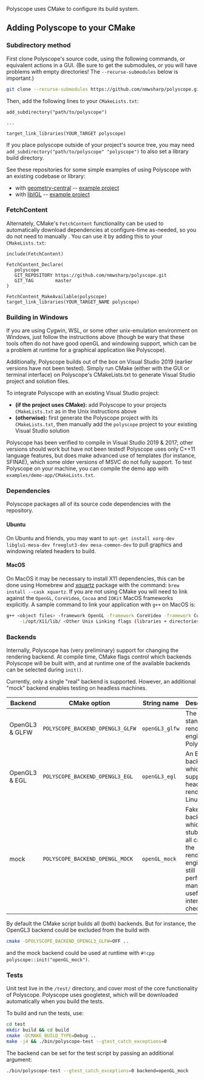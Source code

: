 Polyscope uses CMake to configure its build system. 

## Adding Polyscope to your CMake


### Subdirectory method

First clone Polyscope's source code, using the following commands, or equivalent actions in a GUI. (Be sure to get the submodules, or you will have problems with empty directories! The `--recurse-submodules` below is important.)

```sh
git clone --recurse-submodules https://github.com/nmwsharp/polyscope.git
```

Then, add the following lines to your `CMakeLists.txt`:
```
add_subdirectory("path/to/polyscope")

...

target_link_libraries(YOUR_TARGET polyscope)
```
If you place polyscope outside of your project's source tree, you may need `add_subdirectory("path/to/polyscope" "polyscope")` to also set a library build directory.

See these repositories for some simple examples of using Polyscope with an existing codebase or library:

- with [geometry-central](http://geometry-central.net) -- [example project](https://github.com/nmwsharp/gc-polyscope-project-template)
- with [libIGL](https://libigl.github.io/) -- [example project](https://github.com/nmwsharp/libigl-polyscope-project-template)

### FetchContent 

Alternately, CMake's `FetchContent` functionality can be used to automatically download dependencies at configure-time as-needed, so you do not need to manually . You can use it by adding this to your `CMakeLists.txt`:

```
include(FetchContent)

FetchContent_Declare(
   polyscope
   GIT_REPOSITORY https://github.com/nmwsharp/polyscope.git
   GIT_TAG        master
)

FetchContent_MakeAvailable(polyscope)
target_link_libraries(YOUR_TARGET_NAME polyscope)
```

### Building in Windows

If you are using Cygwin, WSL, or some other unix-emulation environment on Windows, just follow the instructions above (though be wary that these tools often do not have good openGL and windowing support, which can be a problem at runtime for a graphical application like Polyscope). 

Additionally, Polyscope builds out of the box on Visual Studio 2019 (earlier versions have not been tested). Simply run CMake (either with the GUI or terminal interface) on Polyscope's CMakeLists.txt to generate Visual Studio project and solution files. 

To integrate Polyscope with an existing Visual Studio project:

 - **(if the project uses CMake):** add Polyscope to your projects `CMakeLists.txt` as in the Unix instructions above
 - **(otherwise):** first generate the Polyscope project with its `CMakeLists.txt`, then manually add the `polyscope` project to your existing Visual Studio solution


Polyscope has been verified to compile in Visual Studio 2019 & 2017; other versions should work but have not been tested! Polyscope uses only C++11 language features, but does make advanced use of templates (for instance, SFINAE), which some older versions of MSVC do not fully support.  To test Polyscope on your machine, you can compile the demo app with `examples/demo-app/CMakeLists.txt`.

### Dependencies

Polyscope packages all of its source code dependencies with the repository.

#### Ubuntu

On Ubuntu and friends, you may want to `apt-get install xorg-dev libglu1-mesa-dev freeglut3-dev mesa-common-dev` to pull graphics and windowing related headers to build.

#### MacOS

On MacOS it may be necessary to install X11 dependencies, this can be done using Homebrew and [xquartz](https://www.xquartz.org/) package with the command: `brew install --cask xquartz`. If you are not using CMake you will need to link against the `OpenGL`, `CoreVideo`, `Cocoa` and `IOKit` MacOS frameworks explicitly. A sample command to link your application with `g++` on MacOS is:

```sh
g++ <object files> -framework OpenGL -framework CoreVideo -framework Cocoa -framework IOKit \
     -L/opt/X11/lib/ <Other Unix Linking flags (libraries + directories)>
```

### Backends

Internally, Polyscope has (very preliminary) support for changing the rendering backend. At compile time, CMake flags control which backends Polyscope will be built with, and at runtime one of the available backends can be selected during `init()`.

Currently, only a single "real" backend is supported. However, an additional "mock" backend enables testing on headless machines.

| **Backend** | **CMake option** | **String name** | **Description**
--- | --- | --- | ---
OpenGL3 & GLFW |  `POLYSCOPE_BACKEND_OPENGL3_GLFW` | `openGL3_glfw` | The standard rendering engine for Polyscope
OpenGL3 & EGL |  `POLYSCOPE_BACKEND_OPENGL3_EGL` | `openGL3_egl` | An EGL backend which supports headless rendering, Linux only
mock |  `POLYSCOPE_BACKEND_OPENGL_MOCK` | `openGL_mock` | Fake backend which stubs out all calls to the rendering engine, but still performs many useful internal checks.

By default the CMake script builds all (both) backends. But for instance, the OpenGL3 backend could be excluded from the build with
```sh
cmake -DPOLYSCOPE_BACKEND_OPENGL3_GLFW=OFF ..
```
and the mock backend could be used at runtime with `#!cpp polyscope::init("openGL_mock")`.

### Tests

Unit test live in the `/test/` directory, and cover most of the core functionality of Polyscope. Polyscope uses googletest, which will be downloaded automatically when you build the tests.

To build and run the tests, use:

```sh
cd test
mkdir build && cd build
cmake -DCMAKE_BUILD_TYPE=Debug ..
make -j4 && ./bin/polyscope-test --gtest_catch_exceptions=0
```
The backend can be set for the test script by passing an additional argument:
```sh
./bin/polyscope-test --gtest_catch_exceptions=0 backend=openGL_mock
```
